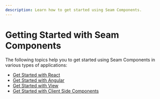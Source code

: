 ```yaml
---
description: Learn how to get started using Seam Components.
---
```


# Getting Started with Seam Components

The following topics help you to get started using Seam Components in various types of applications:

* [Get Started with React](get-started-with-react-components-and-client-session-tokens.md)
* [Get Started with Angular](angular.md)
* [Get Started with View](vue.md)
* [Get Started with Client Side Components](get-started-with-client-side-components.md)